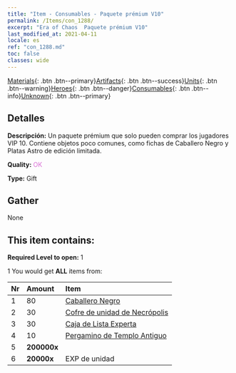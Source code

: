 ```yaml
---
title: "Item - Consumables - Paquete prémium V10"
permalink: /Items/con_1288/
excerpt: "Era of Chaos  Paquete prémium V10"
last_modified_at: 2021-04-11
locale: es
ref: "con_1288.md"
toc: false
classes: wide
---
```

 [Materials](/es/Items/){: .btn .btn--primary}[Artifacts](/es/Items/Artifacts/){: .btn .btn--success}[Units](/es/Items/Units/){: .btn .btn--warning}[Heroes](/es/Items/Heroes/){: .btn .btn--danger}[Consumables](/es/Items/Consumables/){: .btn .btn--info}[Unknown](/es/Items/Unknown/){: .btn .btn--primary}

## Detalles
 **Descripción:** Un paquete prémium que solo pueden comprar los jugadores VIP 10. Contiene objetos poco comunes, como fichas de Caballero Negro y Platas Astro de edición limitada.

 **Quality:** <span style="color: #DA70D6">OK</span>

 **Type:** Gift

## Gather

  None

## This item contains:

 **Required Level to open:** 1

 1 You would get **ALL** items  from:

  | Nr | Amount |     Item    |
  |:---|:-------|:------------|
  | 1 | 80 | [Caballero Negro](/es/Items/unt_213/) | 
  | 2 | 30 | [Cofre de unidad de Necrópolis](/es/Items/con_1271/) | 
  | 3 | 30 | [Caja de Lista Experta](/es/Items/con_760/) | 
  | 4 | 10 | [Pergamino de Templo Antiguo](/es/Items/con_697/) | 
  | 5 |  **200000x** | <i class="fas fa-coins"/> |  | 
  | 6 |  **20000x** | EXP de unidad |  | 
